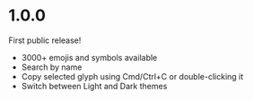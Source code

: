 # 1.0.0

First public release!

- 3000+ emojis and symbols available
- Search by name
- Copy selected glyph using Cmd/Ctrl+C or double-clicking it
- Switch between Light and Dark themes
